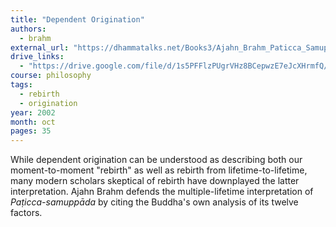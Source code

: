 ```yaml
---
title: "Dependent Origination"
authors:
  - brahm
external_url: "https://dhammatalks.net/Books3/Ajahn_Brahm_Paticca_Samuppada_Dependent_Origination.htm"
drive_links:
  - "https://drive.google.com/file/d/1s5PFFlzPUgrVHz8BCepwzE7eJcXHrmfQ/view?usp=drivesdk"
course: philosophy
tags:
  - rebirth
  - origination
year: 2002
month: oct
pages: 35
---
```


While dependent origination can be understood as describing both our moment-to-moment "rebirth" as well as rebirth from lifetime-to-lifetime, many modern scholars skeptical of rebirth have downplayed the latter interpretation. Ajahn Brahm defends the multiple-lifetime interpretation of _Paṭicca-samuppāda_ by citing the Buddha's own analysis of its twelve factors. 

